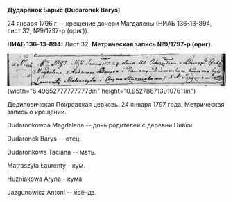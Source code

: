 **Дударёнок Барыс (Dudaronek Barys)**

24 января 1796 г -- крещение дочери Магдалены (НИАБ 136-13-894, лист 32,
№9/1797-р (ориг)).

**НИАБ 136-13-894:** Лист 32. **Метрическая запись №9/1797-р (ориг).**

![](./media/ed087f88b11aab04284f904692b40e6fb9e3fa01.png){width="6.496527777777778in"
height="0.9527887139107611in"}

Дедиловичская Покровская церковь. 24 января 1797 года. Метрическая
запись о крещении.

Dudaronkowna Magdalena -- дочь родителей с деревни Нивки.

Dudaronek Barys -- отец.

Dudaronkowa Taciana -- мать.

Matraszyła Łaurenty - кум.

Huzniakowa Aryna - кума.

Jazgunowicz Antoni -- ксёндз.
